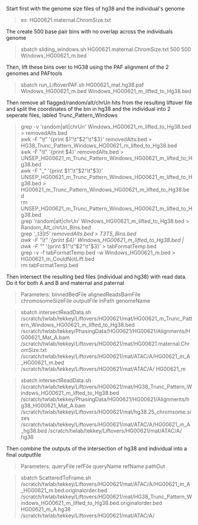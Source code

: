 Start first with the genome size files of hg38 and the individual's genome

> ex: HG00621.maternal.ChromSize.txt

The create 500 base pair bins with no overlap across the individuals genome
> sbatch sliding_windows.sh HG00621.maternal.ChromSize.txt 500 500 Windows_HG00621_m.bed

Then, lift these bins over to HG38 using the PAF alignment of the 2 genomes and PAFtools
> sbatch run_LiftoverPAF.sh HG00621_mat.hg38.paf Windows_HG00621_m.bed Windows_HG00621_m_lifted_to_Hg38.bed

Then remove all flagged/random/alt/chrUn hits from the resulting liftover file and split the coordinates of the bin in hg38 and the individual into 2 seperate files, labled Trunc_Pattern_Windows
> grep -v 'random\|alt\|chrUn' Windows_HG00621_m_lifted_to_Hg38.bed > removedAlts.bed \
> awk -F "\t" '{print $1"\t"$2"\t"$3}'  removedAlts.bed  > HG38_Trunc_Pattern_Windows_HG00621_m_lifted_to_Hg38.bed \
> awk -F "\t" '{print $4}' removedAlts.bed > UNSEP_HG00621_m_Trunc_Pattern_Windows_HG00621_m_lifted_to_Hg38.bed \
> awk -F "_" '{print $1"\t"$2"\t"$3}' UNSEP_HG00621_m_Trunc_Pattern_Windows_HG00621_m_lifted_to_Hg38.bed > HG00621_m_Trunc_Pattern_Windows_HG00621_m_lifted_to_Hg38.bed \
> rm UNSEP_HG00621_m_Trunc_Pattern_Windows_HG00621_m_lifted_to_Hg38.bed \
> grep 'random\|alt\|chrUn' Windows_HG00621_m_lifted_to_Hg38.bed > Random_Alt_chrUn_Bins.bed \
> grep '_t3\|_t5' removedAlts.bed > T3T5_Bins.bed \
> awk -F "\t" '{print $4}' Windows_HG00621_m_lifted_to_Hg38.bed | awk -F "_" '{print $1"\t"$2"\t"$3}' > tabFormatTemp.bed \
> grep -v -f tabFormatTemp.bed  -w Windows_HG00621_m.bed > HG00621_m_CouldNotLift.bed \
> rm tabFormatTemp.bed

Then intersect the resulting bed files (individual and hg38) with read data. Do it for both A and B and maternal and paternal

> Parameters: binnedBedFile alignedReadsBamFile chromosomeSizeFile outputFile inPath genomeName

> sbatch intersectReadData.sh /scratch/twlab/tekkey/Liftovers/HG00621/mat/HG00621_m_Trunc_Pattern_Windows_HG00621_m_lifted_to_Hg38.bed    /scratch/twlab/tekkey/PhasingData/HG00621/HG00621/Alignments/HG00621_Mat_A.bam  /scratch/twlab/tekkey/Liftovers/HG00621/mat/HG00621.maternal.ChromSize.txt  /scratch/twlab/tekkey/Liftovers/HG00621/mat/ATAC/A/HG00621_m_A_HG00621_m.bed  /scratch/twlab/tekkey/Liftovers/HG00621/mat/ATAC/A/   HG00621_m


> sbatch intersectReadData.sh /scratch/twlab/tekkey/Liftovers/HG00621/mat/HG38_Trunc_Pattern_Windows_HG00621_m_lifted_to_Hg38.bed /scratch/twlab/tekkey/PhasingData/HG00621/HG00621/Alignments/hg38_HG00621_Mat_A.bam /scratch/twlab/tekkey/Liftovers/HG00621/mat/hg38.25_chromsome.sizes  /scratch/twlab/tekkey/Liftovers/HG00621/mat/ATAC/A/HG00621_m_A_hg38.bed  /scratch/twlab/tekkey/Liftovers/HG00621/mat/ATAC/A/   hg38

Then combine the outputs of the intersection of hg38 and individual into a final outputfile
> Parameters: queryFile refFile queryName refName pathOut

> sbatch ScatteredToFrame.sh  /scratch/twlab/tekkey/Liftovers/HG00621/mat/ATAC/A/HG00621_m_A_HG00621_m.bed.originalorder.bed  /scratch/twlab/tekkey/Liftovers/HG00621/mat/HG38_Trunc_Pattern_Windows_HG00621_m_lifted_to_Hg38.bed.originalorder.bed   HG00621_m_A hg38    /scratch/twlab/tekkey/Liftovers/HG00621/mat/ATAC/A/


